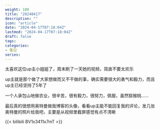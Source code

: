 ```yaml
---
weight: 100
title: "20240417"
description: ""
icon: "article"
date: "2024-04-17T07:18:04Z"
lastmod: "2024-04-17T07:18:04Z"
draft: false
tags:
categories:
- 笔记
series:
---
```


太喜欢这位up主小姐姐了，周末刷了一天她的视频，简直不要太欢乐

up主就是那个做了大家想做而又不干做的事，确实需要很大的勇气和毅力，而且up主已经坚持了5年了

一个人承包山地做农业，很辛苦，很有毅力，很努力，佩服，虽然猕猴桃......

最后真的很想用奥特曼做我博客的头像，看看up主能不能回复我的评论，发几张奥特曼的照片给我吧，主要是从视频里截屏感觉有点不清晰

{{< bilibili BV1x3411x7mT >}}
